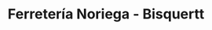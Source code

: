 ---
title: "Ferretería Noriega - Bisquertt"
url: /rengo/ferreteria-noriega-bisquertt/
shop: Eisenwaren
---